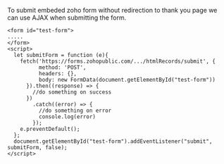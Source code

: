 To submit embeded zoho form without redirection to thank you page we can use AJAX when submitting the form.


```
<form id="test-form">
.....
</form>
<script>
  let submitForm = function (e){
    fetch('https://forms.zohopublic.com/.../htmlRecords/submit', {
          method: 'POST',
          headers: {},
          body: new FormData(document.getElementById("test-form"))
      }).then((response) => {
        //do something on success
      })
        .catch((error) => {
          //do something on error
          console.log(error)
        });
    e.preventDefault();
  };
  document.getElementById("test-form").addEventListener("submit", submitForm, false);
</script>
```
